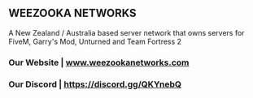 ## WEEZOOKA NETWORKS

A New Zealand / Australia based server network that owns servers for FiveM, Garry's Mod, Unturned and Team Fortress 2

### Our Website | www.weezookanetworks.com

### Our Discord | https://discord.gg/QKYnebQ

